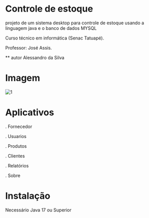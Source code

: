 # Controle de estoque
projeto de um sistema desktop para controle de estoque usando a linguagem java e o banco de dados MYSQL

Curso técnico em informática (Senac Tatuapé).

Professor: José Assis.


** autor
Alessandro da Silva

# Imagem

![1](https://user-images.githubusercontent.com/57419425/206587351-ee8522a4-3023-405e-89ad-67830ee21edb.PNG)



# Aplicativos
. Fornecedor

. Usuarios

. Produtos

. Clientes

. Relatórios

. Sobre


# Instalação

Necessário Java 17 ou Superior
